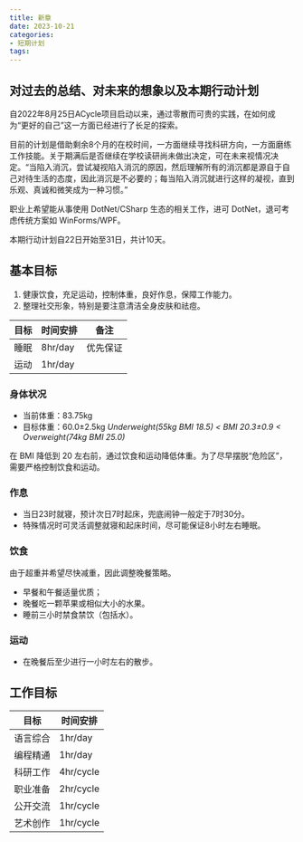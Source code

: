 ```yaml
---
title: 新章
date: 2023-10-21
categories:
- 短期计划
tags:
---
```


## 对过去的总结、对未来的想象以及本期行动计划

自2022年8月25日ACycle项目启动以来，通过零散而可贵的实践，在如何成为“更好的自己”这一方面已经进行了长足的探索。

目前的计划是借助剩余8个月的在校时间，一方面继续寻找科研方向，一方面磨练工作技能。关于期满后是否继续在学校读研尚未做出决定，可在未来视情况决定。“当陷入消沉，尝试凝视陷入消沉的原因，然后理解所有的消沉都是源自于自己对待生活的态度，因此消沉是不必要的；每当陷入消沉就进行这样的凝视，直到乐观、真诚和微笑成为一种习惯。”

职业上希望能从事使用 DotNet/CSharp 生态的相关工作，进可 DotNet，退可考虑传统方案如 WinForms/WPF。

本期行动计划自22日开始至31日，共计10天。

## 基本目标

1. 健康饮食，充足运动，控制体重，良好作息，保障工作能力。
2. 整理社交形象，特别是要注意清洁全身皮肤和祛痘。

| 目标 | 时间安排 | 备注 |
| --- | --- | --- |
| 睡眠 | 8hr/day | 优先保证 |
| 运动 | 1hr/day | |

### 身体状况

- 当前体重：83.75kg
- 目标体重：60.0±2.5kg *Underweight(55kg BMI 18.5) < BMI 20.3±0.9 < Overweight(74kg BMI 25.0)*

在 BMI 降低到 20 左右前，通过饮食和运动降低体重。为了尽早摆脱“危险区”，需要严格控制饮食和运动。

### 作息

- 当日23时就寝，预计次日7时起床，兜底闹钟一般定于7时30分。
- 特殊情况时可灵活调整就寝和起床时间，尽可能保证8小时左右睡眠。

### 饮食

由于超重并希望尽快减重，因此调整晚餐策略。

- 早餐和午餐适量优质；
- 晚餐吃一颗苹果或相似大小的水果。
- 睡前三小时禁食禁饮（包括水）。

### 运动

- 在晚餐后至少进行一小时左右的散步。

## 工作目标

| 目标 | 时间安排 |
| --- | --- |
| 语言综合 | 1hr/day |
| 编程精通 | 1hr/day |
| 科研工作 | 4hr/cycle |
| 职业准备 | 2hr/cycle |
| 公开交流 | 1hr/cycle |
| 艺术创作 | 1hr/cycle |
